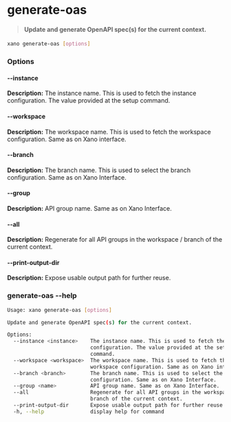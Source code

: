 # generate-oas
> #### Update and generate OpenAPI spec(s) for the current context.

```sh
xano generate-oas [options]
```
### Options

#### --instance <instance>
**Description:** The instance name. This is used to fetch the instance configuration. The value provided at the setup command.
#### --workspace <workspace>
**Description:** The workspace name. This is used to fetch the workspace configuration. Same as on Xano interface.
#### --branch <branch>
**Description:** The branch name. This is used to select the branch configuration. Same as on Xano Interface.
#### --group <name>
**Description:** API group name. Same as on Xano Interface.
#### --all
**Description:** Regenerate for all API groups in the workspace / branch of the current context.
#### --print-output-dir
**Description:** Expose usable output path for further reuse.

### generate-oas --help
```sh
Usage: xano generate-oas [options]

Update and generate OpenAPI spec(s) for the current context.

Options:
  --instance <instance>    The instance name. This is used to fetch the instance
                           configuration. The value provided at the setup
                           command.
  --workspace <workspace>  The workspace name. This is used to fetch the
                           workspace configuration. Same as on Xano interface.
  --branch <branch>        The branch name. This is used to select the branch
                           configuration. Same as on Xano Interface.
  --group <name>           API group name. Same as on Xano Interface.
  --all                    Regenerate for all API groups in the workspace /
                           branch of the current context.
  --print-output-dir       Expose usable output path for further reuse.
  -h, --help               display help for command
```